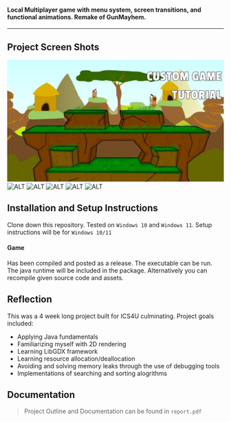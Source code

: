 #### Local Multiplayer game with menu system, screen transitions, and functional animations. Remake of GunMayhem.

___

## Project Screen Shots

![ALT](https://github.com/RamyPoe/HavocTown/blob/main/images/1.png?raw=true)
![ALT](https://i.ibb.co/ZY0TNPD/2.png)
![ALT](https://i.ibb.co/qRbm9Zj/3.png)
![ALT](https://i.ibb.co/VCkQVJZ/4.png)
![ALT](https://i.ibb.co/xYhGxBb/5.png)
![ALT](https://i.ibb.co/BP8tCYD/ezgif-com-optimize.gif)

## Installation and Setup Instructions

Clone down this repository. Tested on `Windows 10` and `Windows 11`. Setup instructions will be for `Windows 10/11`

#### Game

Has been compiled and posted as a release. The executable can be run. The java runtime will be included in the package. Alternatively you can recompile given source code and assets.


## Reflection

This was a 4 week long project built for ICS4U culminating. Project goals included:  
 - Applying Java fundamentals
 - Familiarizing myself with 2D rendering
 - Learning LibGDX framework
 - Learning resource allocation/deallocation
 - Avoiding and solving memory leaks through the use of debugging tools
 - Implementations of searching and sorting alogrithms

## Documentation
> Project Outline and Documentation can be found in `report.pdf` 
